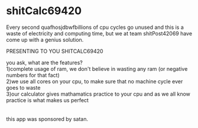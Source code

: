 # shitCalc69420

Every second quafhosjdbwfbillions of cpu cycles go unused and this is a waste of electricity and computing time, but we at team shitPost42069 have come up with a genius solution.

PRESENTING TO YOU SHITCALC69420 

you ask, what are the features?<br>
1)complete usage of ram, we don't believe in wasting any ram (or negative numbers for that fact)<br>
2)we use all cores on your cpu, to make sure that no machine cycle ever goes to waste<br>
3)our calculator gives mathamatics practice to your cpu and as we all know practice is what makes us perfect<br>
<br>
<br>
this app was sponsored by satan.
